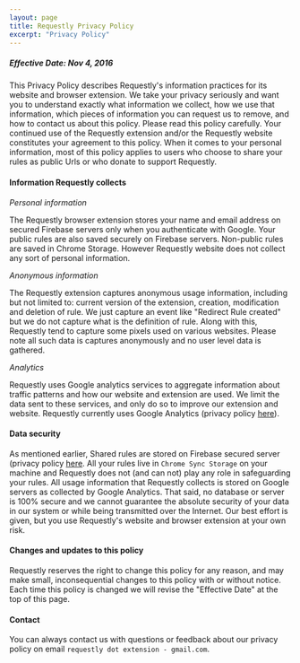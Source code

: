 ```yaml
---
layout: page
title: Requestly Privacy Policy
excerpt: "Privacy Policy"
---
```


<h5>Effective Date: Nov 4, 2016</h5>

This Privacy Policy describes Requestly's information practices for its website and browser extension. 
We take your privacy seriously and want you to understand exactly what information we collect, 
how we use that information, which pieces of information you can request us to remove, and how to contact us about this policy. 
Please read this policy carefully. 
Your continued use of the Requestly extension and/or the Requestly website constitutes your agreement to this policy.
When it comes to your personal information, most of this policy applies to users 
who choose to share your rules as public Urls or who donate to support Requestly. 

#### Information Requestly collects

*Personal information*

The Requestly browser extension stores your name and email address on secured Firebase servers only when you authenticate 
with Google. Your public rules are also saved securely on Firebase servers. Non-public rules are saved in Chrome Storage.
However Requestly website does not collect any sort of personal information.

*Anonymous information*

The Requestly extension captures anonymous usage information, including but not limited to: current version of the extension, 
creation, modification and deletion of rule. We just capture an event like "Redirect Rule created"
but we do not capture what is the definition of rule. Along with this, Requestly tend to capture some pixels used on various websites.
Please note all such data is captures anonymously and no user level data is gathered.

*Analytics*

Requestly uses Google analytics services to aggregate information about traffic patterns and how our website and extension are used. 
We limit the data sent to these services, and only do so to improve our extension and website. 
Requestly currently uses Google Analytics (privacy policy [here](https://support.google.com/analytics/answer/6004245)).

#### Data security
As mentioned earlier, Shared rules are stored on Firebase secured server 
(privacy policy [here](https://www.firebase.com/terms/privacy-policy.html).
All your rules live in `Chrome Sync Storage` on your machine and Requestly does not (and can not) play any role in safeguarding your rules.
All usage information that Requestly collects is stored on Google servers as collected by Google Analytics. 
That said, no database or server is 100% secure and we cannot guarantee the absolute security of your data in our system or while being transmitted over the Internet. 
Our best effort is given, but you use Requestly's website and browser extension at your own risk.

#### Changes and updates to this policy
Requestly reserves the right to change this policy for any reason, and may make small, inconsequential changes to this policy with or without notice. 
Each time this policy is changed we will revise the "Effective Date" at the top of this page. 

#### Contact
You can always contact us with questions or feedback about our privacy policy on email `requestly dot extension - gmail.com`.


